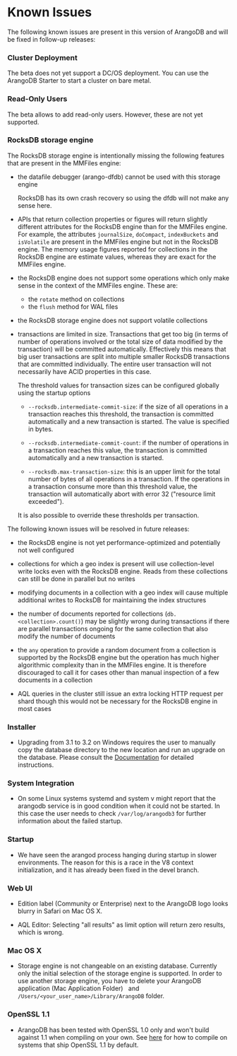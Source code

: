 Known Issues
============

The following known issues are present in this version of ArangoDB and will be fixed
in follow-up releases:

### Cluster Deployment

The beta does not yet support a DC/OS deployment. You can use the ArangoDB Starter to 
start a cluster on bare metal.

### Read-Only Users

The beta allows to add read-only users. However, these are not yet supported.

### RocksDB storage engine

The RocksDB storage engine is intentionally missing the following features that 
are present in the MMFiles engine:

* the datafile debugger (arango-dfdb) cannot be used with this storage engine

  RocksDB has its own crash recovery so using the dfdb will not make any sense here.

* APIs that return collection properties or figures will return slightly different
  attributes for the RocksDB engine than for the MMFiles engine. For example, the
  attributes `journalSize`, `doCompact`, `indexBuckets` and `isVolatile` are present
  in the MMFiles engine but not in the RocksDB engine. The memory usage figures reported 
  for collections in the RocksDB engine are estimate values, whereas they are
  exact for the MMFiles engine.

* the RocksDB engine does not support some operations which only make sense in the
  context of the MMFiles engine. These are:

  - the `rotate` method on collections
  - the `flush` method for WAL files

* the RocksDB storage engine does not support volatile collections

* transactions are limited in size. Transactions that get too big (in terms of
  number of operations involved or the total size of data modified by the transaction)
  will be committed automatically. Effectively this means that big user transactions
  are split into multiple smaller RocksDB transactions that are committed individually.
  The entire user transaction will not necessarily have ACID properties in this case.

  The threshold values for transaction sizes can be configured globally using the
  startup options

  * `--rocksdb.intermediate-commit-size`: if the size of all operations in a transaction 
    reaches this threshold, the transaction is committed automatically and a new transaction
    is started. The value is specified in bytes.

  * `--rocksdb.intermediate-commit-count`: if the number of operations in a transaction 
    reaches this value, the transaction is committed automatically and a new transaction
    is started.

  * `--rocksdb.max-transaction-size`: this is an upper limit for the total number of bytes
    of all operations in a transaction. If the operations in a transaction consume more
    than this threshold value, the transaction will automatically abort with error 32
    ("resource limit exceeded").

  It is also possible to override these thresholds per transaction.

The following known issues will be resolved in future releases:

* the RocksDB engine is not yet performance-optimized and potentially not well configured

* collections for which a geo index is present will use collection-level write locks 
  even with the RocksDB engine. Reads from these collections can still be done in parallel 
  but no writes

* modifying documents in a collection with a geo index will cause multiple additional 
  writes to RocksDB for maintaining the index structures

* the number of documents reported for collections (`db.<collection>.count()`) may be
  slightly wrong during transactions if there are parallel transactions ongoing for the
  same collection that also modify the number of documents

* the `any` operation to provide a random document from a collection is supported
  by the RocksDB engine but the operation has much higher algorithmic complexity than 
  in the MMFiles engine. It is therefore discouraged to call it for cases other than manual
  inspection of a few documents in a collection

* AQL queries in the cluster still issue an extra locking HTTP request per shard though
  this would not be necessary for the RocksDB engine in most cases

### Installer

* Upgrading from 3.1 to 3.2 on Windows requires the user to manually copy the database directory
  to the new location and run an upgrade on the database. Please consult the
  [Documentation](../GettingStarted/Installing/Windows.md)
  for detailed instructions.

### System Integration

* On some Linux systems systemd and system v might report that the arangodb
  service is in good condition when it could not be started. In this case the
  user needs to check `/var/log/arangodb3` for further information about the
  failed startup.

### Startup

* We have seen the arangod process hanging during startup in slower environments. The reason
  for this is a race in the V8 context initialization, and it has already been fixed in
  the devel branch.

### Web UI

 * Edition label (Community or Enterprise) next to the ArangoDB logo looks blurry in Safari on Mac OS X.

 * AQL Editor: Selecting "all results" as limit option will return zero results, which is wrong.

### Mac OS X

 * Storage engine is not changeable on an existing database. Currently only the initial selection of the storage engine is supported.
   In order to use another storage engine, you have to delete your ArangoDB application (Mac Application Folder)
   and `/Users/<your_user_name>/Library/ArangoDB` folder.

### OpenSSL 1.1

 * ArangoDB has been tested with OpenSSL 1.0 only and won't build against 1.1 when compiling on your own. See [here](../../cookbook/Compiling/OpenSSL.html)
   for how to compile on systems that ship OpenSSL 1.1 by default.
